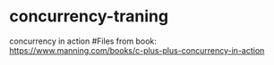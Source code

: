 # concurrency-traning
concurrency in action
#Files from book: https://www.manning.com/books/c-plus-plus-concurrency-in-action

